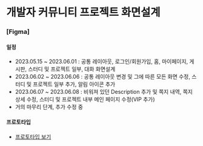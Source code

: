 # 개발자 커뮤니티 프로젝트 화면설계
### [Figma]

#### 일정
- 2023.05.15 ~ 2023.06.01 : 공통 레이아웃, 로그인/회원가입, 홈, 마이페이지, 게시판, 스터디 및 프로젝트 일부, 대화 화면설계
- 2023.06.02 ~ 2023.06.06 : 공통 레이아웃 변경 및 그에 따른 모든 화면 수정, 스터디 및 프로젝트 일부 추가, 알림 아이콘 추가 
- 2023.06.07 ~ 2023.06.08 : 비워져 있던 Description 추가 및 쪽지 내역, 쪽지 상세 수정, 스터디 및 프로젝트 내부 메인 페이지 수정(VIP 추가)
- 거의 마무리 단계, 추가 수정 중

#### 프로토타입
- [프로토타입 보기](https://www.figma.com/file/7kU5boMTQd8NayQnD6UDHr/%EB%AA%A8%ED%95%A8%EC%BD%94?type=design&node-id=0%3A1&t=lkLF1dxI9BCVcmau-1)
